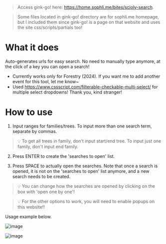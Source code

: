 > Access gink-go! here: https://home.sophli.me/bites/scioly-search.

> Some files located in gink-go! directory are for sophli.me homepage, but I included them since gink-go! is a page on that website and uses the site css/scripts/partials too!

# What it does

Auto-generates urls for easy search. No need to manually type anymore, at the click of a key you can open a search!

* Currently works only for Forestry (2024). If you want me to add another event for this tool, let me know~
* Used https://www.cssscript.com/filterable-checkable-multi-select/ for multiple select dropdowns! Thank you, kind stranger!

# How to use

1. Input ranges for families/trees. To input more than one search term, separate by commas.
   
> 💡 To get all trees in family, don't input start/end tree. To input just one family, don't input end family.

2. Press ENTER to create the 'searches to open' list.
   
4. Press SPACE to actually open the searches. Note that once a search is opened, it is not on the 'searches to open' list anymore, and a new search needs to be created.
   
> 💡 You can change how the searches are opened by clicking on the box with 'open one by one'!

> 💡 For the other options to work, you will need to enable popups on this website!!

Usage example below.

![image](https://github.com/ACulturedSwine/maker-portfolio/assets/98501518/59ff3910-69fd-4c51-abe8-65b761dbcf42)

![image](https://github.com/ACulturedSwine/maker-portfolio/assets/98501518/65ee31a7-df94-41dc-98e6-5e870dffef7f)

